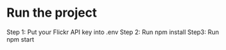 # Run the project

Step 1: Put your Flickr API key into .env
Step 2: Run npm install
Step3: Run npm start

